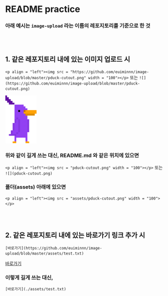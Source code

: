 # README practice

### 아래 예시는 `image-upload` 라는 이름의 레포지토리를 기준으로 한 것

<br/><br/>
## 1. 같은 레포지토리 내에 있는 이미지 업로드 시
`<p align = "left"><img src = "https://github.com/euiminnn/image-upload/blob/master/pduck-cutout.png" width = "100"></p>`
또는
`![](https://github.com/euiminnn/image-upload/blob/master/pduck-cutout.png)`


<p align = "left"><img src = "https://github.com/euiminnn/image-upload/blob/master/pduck-cutout.png" width = "100"></p>

### 위와 같이 길게 쓰는 대신, README.md 와 같은 위치에 있으면
`<p align = "left"><img src = "pduck-cutout.png" width = "100"></p>`
또는
`![](pduck-cutout.png)`



### 폴더(assets) 아래에 있으면
`<p align = "left"><img src = "assets/pduck-cutout.png" width = "100"></p>`

<br/><br/>
## 2. 같은 레포지토리 내에 있는 바로가기 링크 추가 시
`[바로가기](https://github.com/euiminnn/image-upload/blob/master/assets/test.txt)`

[바로가기](https://github.com/euiminnn/image-upload/blob/master/assets/test.txt)

### 이렇게 길게 쓰는 대신,
`[바로가기](./assets/test.txt)`

